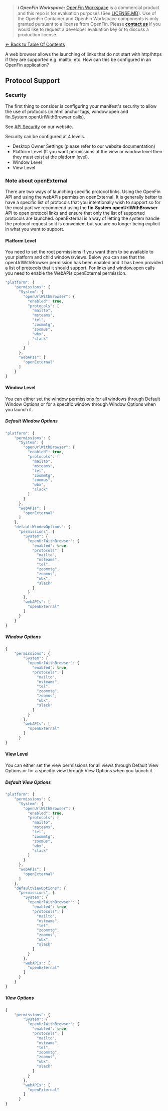 > **_:information_source: OpenFin Workspace:_** [OpenFin Workspace](https://www.openfin.co/workspace/) is a commercial product and this repo is for evaluation purposes (See [LICENSE.MD](../../../LICENSE.MD)). Use of the OpenFin Container and OpenFin Workspace components is only granted pursuant to a license from OpenFin. Please [**contact us**](https://www.openfin.co/workspace/poc/) if you would like to request a developer evaluation key or to discuss a production license.

[<- Back to Table Of Contents](../README.md)

A web browser allows the launching of links that do not start with http/https if they are supported e.g. mailto: etc. How can this be configured in an OpenFin application?

## Protocol Support

### Security

The first thing to consider is configuring your manifest's security to allow the use of protocols (in html anchor tags, window.open and fin.System.openUrlWithBrowser calls).

See [API Security](https://developers.openfin.co/of-docs/docs/api-security) on our website.

Security can be configured at 4 levels.

- Desktop Owner Settings (please refer to our website documentation)
- Platform Level (If you want permissions at the view or window level then they must exist at the platform level).
- Window Level
- View Level

### Note about openExternal

There are two ways of launching specific protocol links. Using the OpenFin API and using the webAPIs permission openExternal. It is generally better to have a specific list of protocols that you intentionally wish to support so for the most part we recommend using the **fin.System.openUrlWithBrowser** API to open protocol links and ensure that only the list of supported protocols are launched. openExternal is a way of letting the system handle the protocol request so it is convenient but you are no longer being explicit in what you want to support.

#### Platform Level

You need to set the root permissions if you want them to be available to your platform and child windows/views. Below you can see that the openUrlWithBrowser permission has been enabled and it has been provided a list of protocols that it should support. For links and window.open calls you need to enable the WebAPIs openExternal permission.

```js
"platform": {
    "permissions": {
      "System": {
        "openUrlWithBrowser": {
          "enabled": true,
          "protocols": [
            "mailto",
            "msteams",
            "tel",
            "zoommtg",
            "zoomus",
            "wbx",
            "slack"
          ]
        }
      },
      "webAPIs": [
        "openExternal"
      ]
    }
}
```

#### Window Level

You can either set the window permissions for all windows through Default Window Options or for a specific window through Window Options when you launch it.

##### Default Window Options

```js
"platform": {
    "permissions": {
      "System": {
        "openUrlWithBrowser": {
          "enabled": true,
          "protocols": [
            "mailto",
            "msteams",
            "tel",
            "zoommtg",
            "zoomus",
            "wbx",
            "slack"
          ]
        }
      },
      "webAPIs": [
        "openExternal"
      ]
    },
    "defaultWindowOptions": {
      "permissions": {
        "System": {
          "openUrlWithBrowser": {
            "enabled": true,
            "protocols": [
              "mailto",
              "msteams",
              "tel",
              "zoommtg",
              "zoomus",
              "wbx",
              "slack"
            ]
          }
        },
        "webAPIs": [
          "openExternal"
        ]
      }
    }
}
```

##### Window Options

```js
{
    "permissions": {
        "System": {
          "openUrlWithBrowser": {
            "enabled": true,
            "protocols": [
              "mailto",
              "msteams",
              "tel",
              "zoommtg",
              "zoomus",
              "wbx",
              "slack"
            ]
          }
        },
        "webAPIs": [
          "openExternal"
        ]
      }
}
```

#### View Level

You can either set the view permissions for all views through Default View Options or for a specific view through View Options when you launch it.

##### Default View Options

```js
"platform": {
    "permissions": {
      "System": {
        "openUrlWithBrowser": {
          "enabled": true,
          "protocols": [
            "mailto",
            "msteams",
            "tel",
            "zoommtg",
            "zoomus",
            "wbx",
            "slack"
          ]
        }
      },
      "webAPIs": [
        "openExternal"
      ]
    },
    "defaultViewOptions": {
      "permissions": {
        "System": {
          "openUrlWithBrowser": {
            "enabled": true,
            "protocols": [
              "mailto",
              "msteams",
              "tel",
              "zoommtg",
              "zoomus",
              "wbx",
              "slack"
            ]
          }
        },
        "webAPIs": [
          "openExternal"
        ]
      }
    }
}
```

##### View Options

```js
{
    "permissions": {
        "System": {
          "openUrlWithBrowser": {
            "enabled": true,
            "protocols": [
              "mailto",
              "msteams",
              "tel",
              "zoommtg",
              "zoomus",
              "wbx",
              "slack"
            ]
          }
        },
        "webAPIs": [
          "openExternal"
        ]
      }
}
```
